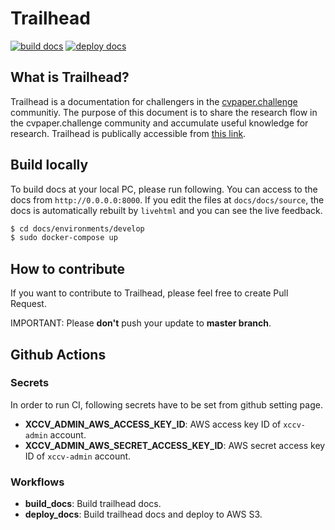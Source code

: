 # Trailhead
[![build docs](https://github.com/cvpaperchallenge/Trailhead/actions/workflows/build_docs.yaml/badge.svg)](https://github.com/cvpaperchallenge/Trailhead/actions/workflows/build_docs.yaml)
[![deploy docs](https://github.com/cvpaperchallenge/Trailhead/actions/workflows/deploy_docs.yaml/badge.svg)](https://github.com/cvpaperchallenge/Trailhead/actions/workflows/deploy_docs.yaml)

## What is Trailhead?

Trailhead is a documentation for challengers in the [cvpaper.challenge](http://xpaperchallenge.org/cv/) communitiy.
The purpose of this document is to share the research flow in the cvpaper.challenge community and accumulate useful knowledge for research.
Trailhead is publically accessible from [this link](https://d3kt8ejlbkqt6k.cloudfront.net/index.html).


## Build locally

To build docs at your local PC, please run following. You can access to the docs from `http://0.0.0.0:8000`. If you edit the files at `docs/docs/source`, the docs is automatically rebuilt by `livehtml` and you can see the live feedback.

```bash
$ cd docs/environments/develop
$ sudo docker-compose up
```

## How to contribute

If you want to contribute to Trailhead, please feel free to create Pull Request.

IMPORTANT: Please **don't** push your update to **master branch**.

## Github Actions

### Secrets

In order to run CI, following secrets have to be set from github setting page.

- **XCCV_ADMIN_AWS_ACCESS_KEY_ID**: AWS access key ID of `xccv-admin` account.
- **XCCV_ADMIN_AWS_SECRET_ACCESS_KEY_ID**: AWS secret access key ID of `xccv-admin` account.


### Workflows

- **build_docs**: Build trailhead docs.
- **deploy_docs**: Build trailhead docs and deploy to AWS S3.
